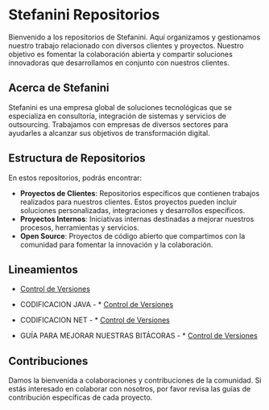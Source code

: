# Stefanini Repositorios

Bienvenido a los repositorios de Stefanini. Aquí organizamos y gestionamos nuestro trabajo relacionado con diversos clientes y proyectos. Nuestro objetivo es fomentar la colaboración abierta y compartir soluciones innovadoras que desarrollamos en conjunto con nuestros clientes.

## Acerca de Stefanini

Stefanini es una empresa global de soluciones tecnológicas que se especializa en consultoría, integración de sistemas y servicios de outsourcing. Trabajamos con empresas de diversos sectores para ayudarles a alcanzar sus objetivos de transformación digital.

## Estructura de Repositorios

En estos repositorios, podrás encontrar:

- **Proyectos de Clientes**: Repositorios específicos que contienen trabajos realizados para nuestros clientes. Estos proyectos pueden incluir soluciones personalizadas, integraciones y desarrollos específicos.
- **Proyectos Internos**: Iniciativas internas destinadas a mejorar nuestros procesos, herramientas y servicios.
- **Open Source**: Proyectos de código abierto que compartimos con la comunidad para fomentar la innovación y la colaboración.

## Lineamientos

* [Control de Versiones](../guidelines/VERSIONING.md)

* CODIFICACION JAVA - * [Control de Versiones](../guidelines/JAVAGuidelines.md)

* CODIFICACION NET - * [Control de Versiones](../guidelines/NETGuidelines.md)

* GUÍA PARA MEJORAR NUESTRAS BITÁCORAS - * [Control de Versiones](../guidelines/LOGS.md)

  
## Contribuciones

Damos la bienvenida a colaboraciones y contribuciones de la comunidad. Si estás interesado en colaborar con nosotros, por favor revisa las guías de contribución específicas de cada proyecto.

